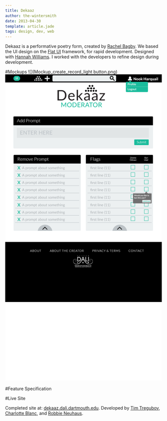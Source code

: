 ```yaml
---
title: Dekaaz
author: the-wintersmith
date: 2013-04-30
template: article.jade
tags: design, dev, web
---
```

Dekaaz is a performative poetry form, created by [Rachel Bagby](http://rachelbagby.com/about-contact/).  We based the UI design on the [Flat UI](https://designmodo.github.io/Flat-UI/) framework, for rapid development.  Designed with [Hannah Williams](https://www.linkedin.com/in/hannahgwilliams14).  I worked with the developers to refine design during development.

#Mockups
![](Mockup_create_record_light button.png)
![](rachelbackend_bandekaaz.png)

#Feature Specification
<div class ="pdfEmbed" id="dekaaz-feature-spec"></div>

#Live Site

Completed site at: [dekaaz.dali.dartmouth.edu](http://dekaaz.dali.dartmouth.edu).  Developed by [Tim Tregubov](http://www.zingweb.com), [Charlotte Blanc](https://twitter.com/charlotteablanc), and [Robbie Neuhaus](http://rneuha.us/).